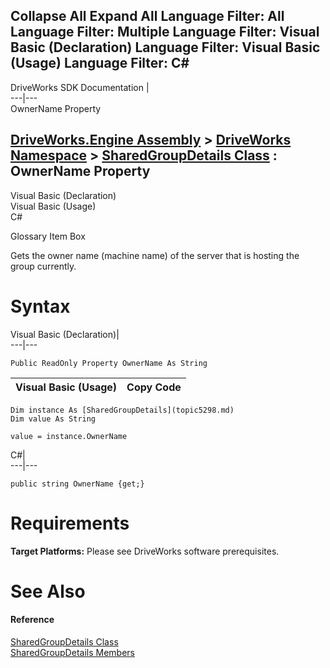 Collapse All Expand All Language Filter: All  Language Filter: Multiple  Language Filter: Visual Basic (Declaration) Language Filter: Visual Basic (Usage) Language Filter: C#  
---  
DriveWorks SDK Documentation  |   
---|---  
OwnerName Property   
  
[DriveWorks.Engine Assembly](topic2156.md) > [DriveWorks Namespace](topic2159.md) > [SharedGroupDetails Class](topic5298.md) : OwnerName Property  
---  
  
Visual Basic (Declaration)    
Visual Basic (Usage)    
C# 

Glossary Item Box

Gets the owner name (machine name) of the server that is hosting the group currently. 

# Syntax

Visual Basic (Declaration)|   
---|---  
      
    
    Public ReadOnly Property OwnerName As String  
  
Visual Basic (Usage)| Copy Code  
---|---  
      
    
    Dim instance As [SharedGroupDetails](topic5298.md)
    Dim value As String
     
    value = instance.OwnerName  
  
C#|   
---|---  
      
    
    public string OwnerName {get;}  
  
# Requirements

**Target Platforms:** Please see DriveWorks software prerequisites.

# See Also

#### Reference

[SharedGroupDetails Class](topic5298.md)   
[SharedGroupDetails Members](topic5299.md)



